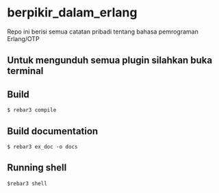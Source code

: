 berpikir_dalam_erlang
=====

Repo ini berisi semua catatan pribadi tentang bahasa pemrograman Erlang/OTP

Untuk mengunduh semua plugin silahkan buka terminal
----------------------------------------------------

Build
-----

    $ rebar3 compile

Build documentation
-------------------

    $ rebar3 ex_doc -o docs

Running shell
--------------

    $rebar3 shell
